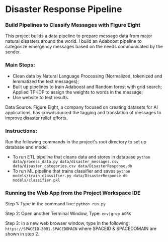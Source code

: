 # Disaster Response Pipeline
### Build Pipelines to Classify Messages with Figure Eight

This project builds a data pipeline to prepare message data from major natural disasters around the world. I build an Adaboost pipeline to categorize emergency messages based on the needs communicated by the sender.

### Main Steps:
 - Clean data by Natural Language Processing (Normalized, tokenized and lemmatized the text messages);
 - Built up pipelines to train Adaboost and Random forest with grid search; Applied TF-IDF to assign the weights to words in the message;
 - Use website to test results. 
 
Data Source: Figure Eight, a company focused on creating datasets for AI applications, has crowdsourced the tagging and translation of messages to improve disaster relief efforts. 

### Instructions:
Run the following commands in the project's root directory to set up database and model.

- To run ETL pipeline that cleans data and stores in database
    `python data/process_data.py data/disaster_messages.csv data/disaster_categories.csv data/DisasterResponse.db`
- To run ML pipeline that trains classifier and saves
    `python models/train_classifier.py data/DisasterResponse.db models/classifier.pkl`

### Running the Web App from the Project Workspace IDE
Step 1: Type in the command line: 
    `python run.py`

Step 2: Open another Terminal Window, Type:
    `env|grep WORK`
       
Step 3: In a new web browser window, type in the following:
    `https://SPACEID-3001.SPACEDOMAIN`
where SPACEID & SPACEDOMAIN are shown in step 2.

